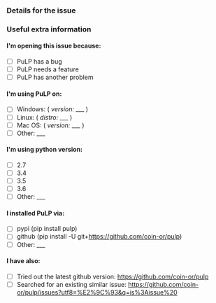 ### Details for the issue

<!--

Thanks for coming here to report an issue. :)

Please describe it in this section, fill out the correct check boxes
below with an "x", then click the "Submit new issue" button at the bottom

-->



### Useful extra information

<!-- The info below often helps, please fill it out if you're able to. :) -->

#### I'm opening this issue because:

- [ ] PuLP has a bug
- [ ] PuLP needs a feature
- [ ] PuLP has another problem

#### I'm using PuLP on:

- [ ] Windows: ( _version:_ ___ )
- [ ] Linux: ( _distro:_ ___ )
- [ ] Mac OS: ( _version:_ ___ )
- [ ] Other: ___

#### I'm using python version:

- [ ] 2.7
- [ ] 3.4
- [ ] 3.5
- [ ] 3.6
- [ ] Other: ___

#### I installed PuLP via:

- [ ] pypi (pip install pulp)
- [ ] github (pip install -U git+https://github.com/coin-or/pulp)
- [ ] Other: ___

#### I have also:

- [ ] Tried out the latest github version: https://github.com/coin-or/pulp
- [ ] Searched for an existing similar issue: https://github.com/coin-or/pulp/issues?utf8=%E2%9C%93&q=is%3Aissue%20
